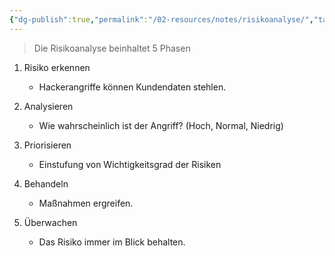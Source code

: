 ```yaml
---
{"dg-publish":true,"permalink":"/02-resources/notes/risikoanalyse/","tags":["GFN/prüfungsrelevant/AP1/vorbereitung"],"updated":"2025-03-16T23:11:10.000+01:00"}
---
```


>Die Risikoanalyse beinhaltet 5 Phasen 

1. Risiko erkennen  
	-  Hackerangriffe können Kundendaten stehlen. 

2. Analysieren 
    - Wie wahrscheinlich ist der Angriff? (Hoch, Normal, Niedrig) 

3. Priorisieren 
    - Einstufung von Wichtigkeitsgrad der Risiken  

4. Behandeln  
    - Maßnahmen ergreifen. 

5. Überwachen 
    - Das Risiko immer im Blick behalten.
